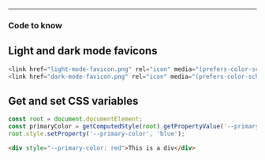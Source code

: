 ***
### Code to know

## Light and dark mode favicons
```js
<link href="light-mode-favicon.png" rel="icon" media="(prefers-color-scheme: light)"/>
<link href="dark-mode-favicon.png" rel="icon" media="(prefers-color-scheme: dark)"/>
```

## Get and set CSS variables
```js
const root = document.documentElement;
const primaryColor = getComputedStyle(root).getPropertyValue('--primary-color');
root.style.setProperty('--primary-color', 'blue');
```
```html
<div style="--primary-color: red">This is a div</div>
```
